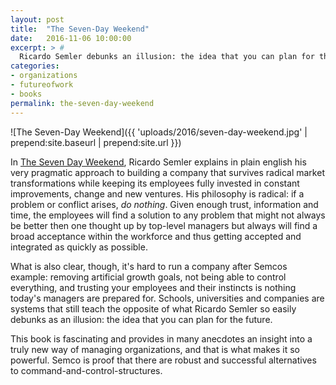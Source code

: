 ```yaml
---
layout: post
title:  "The Seven-Day Weekend"
date:   2016-11-06 10:00:00
excerpt: > #
  Ricardo Semler debunks an illusion: the idea that you can plan for the future.
categories:
- organizations
- futureofwork
- books
permalink: the-seven-day-weekend
---
```


![The Seven-Day Weekend]({{ 'uploads/2016/seven-day-weekend.jpg' | prepend:site.baseurl | prepend:site.url }})

In [The Seven Day Weekend][sdw], Ricardo Semler explains in plain english his very pragmatic approach to building a company that survives radical market transformations while keeping its employees fully invested in constant improvements, change and new ventures. His philosophy is radical: if a problem or conflict arises, *do nothing*. Given enough trust, information and time, the employees will find a solution to any problem that might not always be better then one thought up by top-level managers but always will find a broad acceptance within the workforce and thus getting accepted and integrated as quickly as possible.

What is also clear, though, it's hard to run a company after Semcos example: removing artificial growth goals, not being able to control everything, and trusting your employees and their instincts is nothing today's managers are prepared for. Schools, universities and companies are systems that still teach the opposite of what Ricardo Semler so easily debunks as an illusion: the idea that you can plan for the future.

This book is fascinating and provides in many anecdotes an insight into a truly new way of managing organizations, and that is what makes it so powerful. Semco is proof that there are robust and successful alternatives to command-and-control-structures.

[sdw]: http://amzn.to/2fdxqrD

